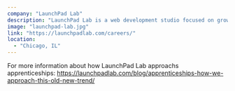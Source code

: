 ```yaml
---
company: "LaunchPad Lab"
description: "LaunchPad Lab is a web development studio focused on growing businesses. We are highly skilled and focused on success. We design with reason, impress users with the best web experience, and write exceptional code. We measure ourselves by the success of our clients."
image: "launchpad-lab.jpg"
link: "https://launchpadlab.com/careers/"
location:
  - "Chicago, IL"
---
```


For more information about how LaunchPad Lab approachs apprenticeships: https://launchpadlab.com/blog/apprenticeships-how-we-approach-this-old-new-trend/